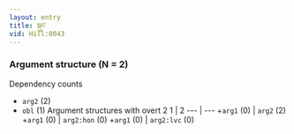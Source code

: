```yaml
---
layout: entry
title: སྐུང་
vid: Hill:0043
---
```

### Argument structure (N = 2)
Dependency counts
* `arg2` (2)
* `obl` (1)
Argument structures with overt 2
1 | 2
--- | ---
+`arg1` (0) | `arg2` (2)
+`arg1` (0) | `arg2:hon` (0)
+`arg1` (0) | `arg2:lvc` (0)
